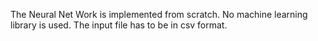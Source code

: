 The Neural Net Work is implemented from scratch. No machine learning library is used. The input file has to be in csv format.
